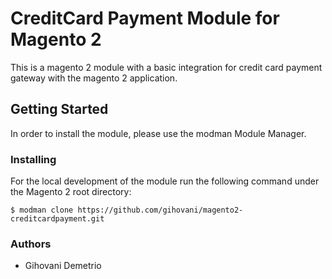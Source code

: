 # CreditCard Payment Module for Magento 2

This is a magento 2 module with a basic integration for credit card payment gateway with the magento 2 application.


## Getting Started
In order to install the module, please use the modman Module Manager.

### Installing
For the local development of the module run the following command under the Magento 2 root directory:
```
$ modman clone https://github.com/gihovani/magento2-creditcardpayment.git
```

### Authors

* Gihovani Demetrio
